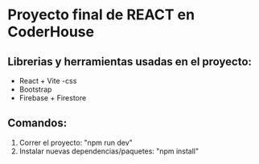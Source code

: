 # Proyecto final de REACT en CoderHouse

## Librerias y herramientas usadas en el proyecto:

- React + Vite
  -css
- Bootstrap
- Firebase + Firestore

## Comandos:

1. Correr el proyecto: "npm run dev"
2. Instalar nuevas dependencias/paquetes: "npm install"
